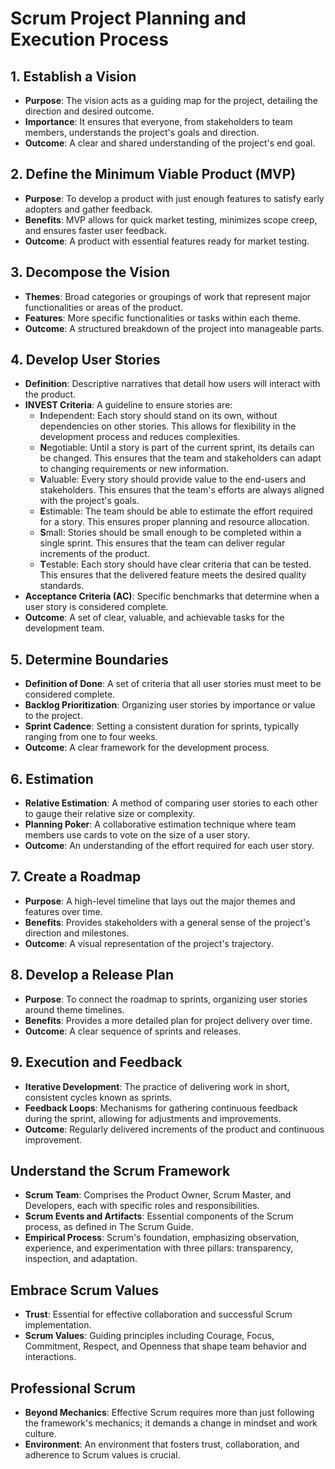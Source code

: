 # Scrum Project Planning and Execution Process

## 1. Establish a Vision
- **Purpose**: The vision acts as a guiding map for the project, detailing the direction and desired outcome.
- **Importance**: It ensures that everyone, from stakeholders to team members, understands the project's goals and direction.
- **Outcome**: A clear and shared understanding of the project's end goal.

## 2. Define the Minimum Viable Product (MVP)
- **Purpose**: To develop a product with just enough features to satisfy early adopters and gather feedback.
- **Benefits**: MVP allows for quick market testing, minimizes scope creep, and ensures faster user feedback.
- **Outcome**: A product with essential features ready for market testing.

## 3. Decompose the Vision
- **Themes**: Broad categories or groupings of work that represent major functionalities or areas of the product.
- **Features**: More specific functionalities or tasks within each theme.
- **Outcome**: A structured breakdown of the project into manageable parts.

## 4. Develop User Stories
- **Definition**: Descriptive narratives that detail how users will interact with the product.
- **INVEST Criteria**: A guideline to ensure stories are:
  - **I**ndependent: Each story should stand on its own, without dependencies on other stories. This allows for flexibility in the development process and reduces complexities.
  - **N**egotiable: Until a story is part of the current sprint, its details can be changed. This ensures that the team and stakeholders can adapt to changing requirements or new information.
  - **V**aluable: Every story should provide value to the end-users and stakeholders. This ensures that the team's efforts are always aligned with the project's goals.
  - **E**stimable: The team should be able to estimate the effort required for a story. This ensures proper planning and resource allocation.
  - **S**mall: Stories should be small enough to be completed within a single sprint. This ensures that the team can deliver regular increments of the product.
  - **T**estable: Each story should have clear criteria that can be tested. This ensures that the delivered feature meets the desired quality standards.
- **Acceptance Criteria (AC)**: Specific benchmarks that determine when a user story is considered complete.
- **Outcome**: A set of clear, valuable, and achievable tasks for the development team.

## 5. Determine Boundaries
- **Definition of Done**: A set of criteria that all user stories must meet to be considered complete.
- **Backlog Prioritization**: Organizing user stories by importance or value to the project.
- **Sprint Cadence**: Setting a consistent duration for sprints, typically ranging from one to four weeks.
- **Outcome**: A clear framework for the development process.

## 6. Estimation
- **Relative Estimation**: A method of comparing user stories to each other to gauge their relative size or complexity.
- **Planning Poker**: A collaborative estimation technique where team members use cards to vote on the size of a user story.
- **Outcome**: An understanding of the effort required for each user story.

## 7. Create a Roadmap
- **Purpose**: A high-level timeline that lays out the major themes and features over time.
- **Benefits**: Provides stakeholders with a general sense of the project's direction and milestones.
- **Outcome**: A visual representation of the project's trajectory.

## 8. Develop a Release Plan
- **Purpose**: To connect the roadmap to sprints, organizing user stories around theme timelines.
- **Benefits**: Provides a more detailed plan for project delivery over time.
- **Outcome**: A clear sequence of sprints and releases.

## 9. Execution and Feedback
- **Iterative Development**: The practice of delivering work in short, consistent cycles known as sprints.
- **Feedback Loops**: Mechanisms for gathering continuous feedback during the sprint, allowing for adjustments and improvements.
- **Outcome**: Regularly delivered increments of the product and continuous improvement.

## Understand the Scrum Framework
- **Scrum Team**: Comprises the Product Owner, Scrum Master, and Developers, each with specific roles and responsibilities.
- **Scrum Events and Artifacts**: Essential components of the Scrum process, as defined in The Scrum Guide.
- **Empirical Process**: Scrum's foundation, emphasizing observation, experience, and experimentation with three pillars: transparency, inspection, and adaptation.

## Embrace Scrum Values
- **Trust**: Essential for effective collaboration and successful Scrum implementation.
- **Scrum Values**: Guiding principles including Courage, Focus, Commitment, Respect, and Openness that shape team behavior and interactions.

## Professional Scrum
- **Beyond Mechanics**: Effective Scrum requires more than just following the framework's mechanics; it demands a change in mindset and work culture.
- **Environment**: An environment that fosters trust, collaboration, and adherence to Scrum values is crucial.
